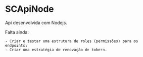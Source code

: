 # SCApiNode
Api desenvolvida com Nodejs.

Falta ainda:
  
	- Criar e testar uma estrutura de roles (permissões) para os endpoints;
	- Criar uma estratégia de renovação de tokern.
